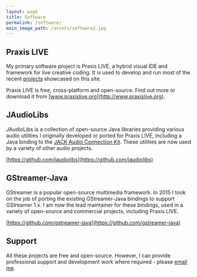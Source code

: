 ```yaml
---
layout: page
title: Software
permalink: /software/
main_image_path: /assets/software2.jpg
---
```

## Praxis LIVE

My primary software project is Praxis LIVE, a hybrid visual IDE and framework for 
live creative coding. It is used to develop and run most of the recent [projects](/projects/)
showcased on this site.

Praxis LIVE is free, cross-platform and open-source. Find out more or download it
from [www.praxislive.org](http://www.praxislive.org).

## JAudioLibs

JAudioLibs is a collection of open-source Java libraries providing various audio utilities 
I originally developed or ported for Praxis LIVE, including a Java binding to the 
[JACK Audio Connection Kit](http://jackaudio.org/). These utilities are now used by
a variety of other audio projects. 

[https://github.com/jaudiolibs](https://github.com/jaudiolibs)

## GStreamer-Java

GStreamer is a popular open-source multimedia framework. In 2015 I took on the job of porting
the existing GStreamer-Java bindings to support GStreamer 1.x. I am now the lead maintainer 
for these bindings, used in a variety of open-source and commercial projects, including Praxis LIVE.

[https://github.com/gstreamer-java](https://github.com/gstreamer-java)

## Support

All these projects are free and open-source. However, I can provide professional support
and development work where required - please <a href="mailto:neil@neilcsmith.net">email me</a>.